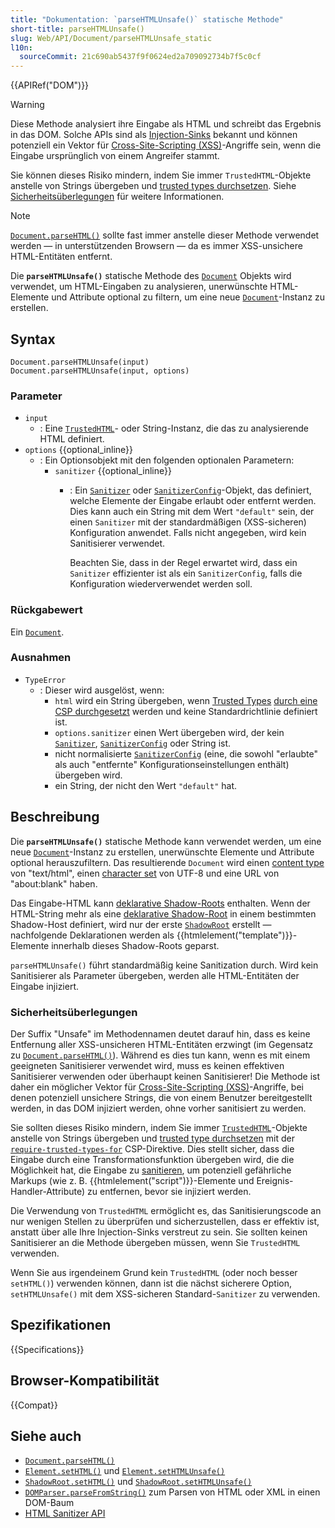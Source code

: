 ```yaml
---
title: "Dokumentation: `parseHTMLUnsafe()` statische Methode"
short-title: parseHTMLUnsafe()
slug: Web/API/Document/parseHTMLUnsafe_static
l10n:
  sourceCommit: 21c690ab5437f9f0624ed2a709092734b7f5c0cf
---
```


{{APIRef("DOM")}}

> [!WARNING]
> Diese Methode analysiert ihre Eingabe als HTML und schreibt das Ergebnis in das DOM.
> Solche APIs sind als [Injection-Sinks](/de/docs/Web/API/Trusted_Types_API#concepts_and_usage) bekannt und können potenziell ein Vektor für [Cross-Site-Scripting (XSS)](/de/docs/Web/Security/Attacks/XSS)-Angriffe sein, wenn die Eingabe ursprünglich von einem Angreifer stammt.
>
> Sie können dieses Risiko mindern, indem Sie immer `TrustedHTML`-Objekte anstelle von Strings übergeben und [trusted types durchsetzen](/de/docs/Web/API/Trusted_Types_API#using_a_csp_to_enforce_trusted_types).
> Siehe [Sicherheitsüberlegungen](#sicherheitsüberlegungen) für weitere Informationen.

> [!NOTE]
> [`Document.parseHTML()`](/de/docs/Web/API/Document/parseHTML_static) sollte fast immer anstelle dieser Methode verwendet werden — in unterstützenden Browsern — da es immer XSS-unsichere HTML-Entitäten entfernt.

Die **`parseHTMLUnsafe()`** statische Methode des [`Document`](/de/docs/Web/API/Document) Objekts wird verwendet, um HTML-Eingaben zu analysieren, unerwünschte HTML-Elemente und Attribute optional zu filtern, um eine neue [`Document`](/de/docs/Web/API/Document)-Instanz zu erstellen.

## Syntax

```js-nolint
Document.parseHTMLUnsafe(input)
Document.parseHTMLUnsafe(input, options)
```

### Parameter

- `input`
  - : Eine [`TrustedHTML`](/de/docs/Web/API/TrustedHTML)- oder String-Instanz, die das zu analysierende HTML definiert.
- `options` {{optional_inline}}
  - : Ein Optionsobjekt mit den folgenden optionalen Parametern:
    - `sanitizer` {{optional_inline}}
      - : Ein [`Sanitizer`](/de/docs/Web/API/Sanitizer) oder [`SanitizerConfig`](/de/docs/Web/API/SanitizerConfig)-Objekt, das definiert, welche Elemente der Eingabe erlaubt oder entfernt werden.
        Dies kann auch ein String mit dem Wert `"default"` sein, der einen `Sanitizer` mit der standardmäßigen (XSS-sicheren) Konfiguration anwendet.
        Falls nicht angegeben, wird kein Sanitisierer verwendet.

        Beachten Sie, dass in der Regel erwartet wird, dass ein `Sanitizer` effizienter ist als ein `SanitizerConfig`, falls die Konfiguration wiederverwendet werden soll.

### Rückgabewert

Ein [`Document`](/de/docs/Web/API/Document).

### Ausnahmen

- `TypeError`
  - : Dieser wird ausgelöst, wenn:
    - `html` wird ein String übergeben, wenn [Trusted Types](/de/docs/Web/API/Trusted_Types_API) [durch eine CSP durchgesetzt](/de/docs/Web/API/Trusted_Types_API#using_a_csp_to_enforce_trusted_types) werden und keine Standardrichtlinie definiert ist.
    - `options.sanitizer` einen Wert übergeben wird, der kein [`Sanitizer`](/de/docs/Web/API/Sanitizer), [`SanitizerConfig`](/de/docs/Web/API/SanitizerConfig) oder String ist.
    - nicht normalisierte [`SanitizerConfig`](/de/docs/Web/API/SanitizerConfig) (eine, die sowohl "erlaubte" als auch "entfernte" Konfigurationseinstellungen enthält) übergeben wird.
    - ein String, der nicht den Wert `"default"` hat.

## Beschreibung

Die **`parseHTMLUnsafe()`** statische Methode kann verwendet werden, um eine neue [`Document`](/de/docs/Web/API/Document)-Instanz zu erstellen, unerwünschte Elemente und Attribute optional herauszufiltern.
Das resultierende `Document` wird einen [content type](/de/docs/Web/API/Document/contentType) von "text/html", einen [character set](/de/docs/Web/API/Document/characterSet) von UTF-8 und eine URL von "about:blank" haben.

Das Eingabe-HTML kann [deklarative Shadow-Roots](/de/docs/Web/HTML/Reference/Elements/template#declarative_shadow_dom) enthalten.
Wenn der HTML-String mehr als eine [deklarative Shadow-Root](/de/docs/Web/HTML/Reference/Elements/template#declarative_shadow_dom) in einem bestimmten Shadow-Host definiert, wird nur der erste [`ShadowRoot`](/de/docs/Web/API/ShadowRoot) erstellt — nachfolgende Deklarationen werden als {{htmlelement("template")}}-Elemente innerhalb dieses Shadow-Roots geparst.

`parseHTMLUnsafe()` führt standardmäßig keine Sanitization durch.
Wird kein Sanitisierer als Parameter übergeben, werden alle HTML-Entitäten der Eingabe injiziert.

### Sicherheitsüberlegungen

Der Suffix "Unsafe" im Methodennamen deutet darauf hin, dass es keine Entfernung aller XSS-unsicheren HTML-Entitäten erzwingt (im Gegensatz zu [`Document.parseHTML()`](/de/docs/Web/API/Document/parseHTML_static)).
Während es dies tun kann, wenn es mit einem geeigneten Sanitisierer verwendet wird, muss es keinen effektiven Sanitisierer verwenden oder überhaupt keinen Sanitisierer!
Die Methode ist daher ein möglicher Vektor für [Cross-Site-Scripting (XSS)](/de/docs/Web/Security/Attacks/XSS)-Angriffe, bei denen potenziell unsichere Strings, die von einem Benutzer bereitgestellt werden, in das DOM injiziert werden, ohne vorher sanitisiert zu werden.

Sie sollten dieses Risiko mindern, indem Sie immer [`TrustedHTML`](/de/docs/Web/API/TrustedHTML)-Objekte anstelle von Strings übergeben und [trusted type durchsetzen](/de/docs/Web/API/Trusted_Types_API#using_a_csp_to_enforce_trusted_types) mit der [`require-trusted-types-for`](/de/docs/Web/HTTP/Reference/Headers/Content-Security-Policy/require-trusted-types-for) CSP-Direktive.
Dies stellt sicher, dass die Eingabe durch eine Transformationsfunktion übergeben wird, die die Möglichkeit hat, die Eingabe zu [sanitieren](/de/docs/Web/Security/Attacks/XSS#sanitization), um potenziell gefährliche Markups (wie z. B. {{htmlelement("script")}}-Elemente und Ereignis-Handler-Attribute) zu entfernen, bevor sie injiziert werden.

Die Verwendung von `TrustedHTML` ermöglicht es, das Sanitisierungscode an nur wenigen Stellen zu überprüfen und sicherzustellen, dass er effektiv ist, anstatt über alle Ihre Injection-Sinks verstreut zu sein.
Sie sollten keinen Sanitisierer an die Methode übergeben müssen, wenn Sie `TrustedHTML` verwenden.

Wenn Sie aus irgendeinem Grund kein `TrustedHTML` (oder noch besser `setHTML()`) verwenden können, dann ist die nächst sicherere Option, `setHTMLUnsafe()` mit dem XSS-sicheren Standard-`Sanitizer` zu verwenden.

## Spezifikationen

{{Specifications}}

## Browser-Kompatibilität

{{Compat}}

## Siehe auch

- [`Document.parseHTML()`](/de/docs/Web/API/Document/parseHTML_static)
- [`Element.setHTML()`](/de/docs/Web/API/Element/setHTML) und [`Element.setHTMLUnsafe()`](/de/docs/Web/API/Element/setHTMLUnsafe)
- [`ShadowRoot.setHTML()`](/de/docs/Web/API/ShadowRoot/setHTML) und [`ShadowRoot.setHTMLUnsafe()`](/de/docs/Web/API/ShadowRoot/setHTMLUnsafe)
- [`DOMParser.parseFromString()`](/de/docs/Web/API/DOMParser/parseFromString) zum Parsen von HTML oder XML in einen DOM-Baum
- [HTML Sanitizer API](/de/docs/Web/API/HTML_Sanitizer_API)
